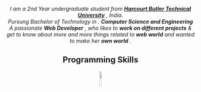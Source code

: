 <p align="center" dir="auto">
  <em>I am a 2nd Year undergraduate student from
    <a href="hbtu.ac.in" rel="nofollow"><b>Harcourt Butler Technical University</b></a>
    , India.
    <br>
    Pursung Bachelor of Technology in .
    <b>Computer Science and Engineering</b>
    <br>
    A passionate 
    <b>Web Developer</b>
    , who likes to 
    <b>work on different projects</b>
    & get to know about more and more things related to 
    <b>web world</b>
    and wanted to make her 
    <b>own world</b>
    .
  </em>
 </p>

  

<h2 align="center"> Programming Skills</h2>
<p align="center">
  <code><img width="10%" src="https://user-images.githubusercontent.com/76213429/157819539-827a0f64-eee1-4d11-9594-aa4da9e1c7eb.png" style="max-width: 100%;">
 </code>
  <code><mg width="10%" src="https://user-images.githubusercontent.com/76213429/157818906-5ddd5cd4-044f-4af6-9851-eb7ac9d69baf.png" style="max-width: 100%;">
 </code>
  <code><mg width="10%" src="https://user-images.githubusercontent.com/76213429/157819474-c676ee08-942f-4cc9-be9d-c759941c86f2.png" style="max-width: 100%;">
 </code>
  <code><mg width="10%" src="https://user-images.githubusercontent.com/76213429/157819691-955f353d-2e63-46e1-a283-445b617216c5.png" style="max-width: 100%;">
 </code>
</p>
